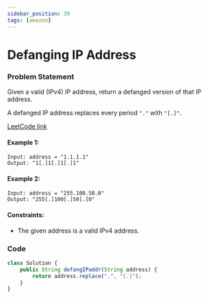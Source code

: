 ```yaml
---
sidebar_position: 39
tags: [amazon]
---
```


# Defanging IP Address

### Problem Statement

Given a valid (IPv4) IP address, return a defanged version of that IP address.

A defanged IP address replaces every period `"."` with `"[.]"`.

[LeetCode link](https://leetcode.com/problems/defanging-an-ip-address/)

#### Example 1:

```
Input: address = "1.1.1.1"
Output: "1[.]1[.]1[.]1"
```

#### Example 2:

```
Input: address = "255.100.50.0"
Output: "255[.]100[.]50[.]0"
```

#### Constraints:

- The given address is a valid IPv4 address.

### Code

```jsx title="Java Code"
class Solution {
    public String defangIPaddr(String address) {
        return address.replace(".", "[.]");
    }
}
```
